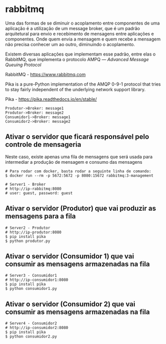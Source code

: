 # rabbitmq
Uma das formas de se diminuir o acoplamento entre componentes de uma aplicação é a utilização de um message broker, que é um padrão arquitetural para envio e recebimento de mensagens entre aplicações e componentes. Onde quem envia a mensagem e quem recebe a mensagem não precisa conhecer um ao outro, diminuindo o acoplamento. 

Existem diversas aplicações que implementam esse padrão, entre elas o RabbitMQ, que implementa o protocolo AMPQ — *Advanced Message Queuing Protocol* 

RabbitMQ - https://www.rabbitmq.com

Pika is a pure-Python implementation of the AMQP 0-9-1 protocol that tries to stay fairly independent of the underlying network support library.

Pika - https://pika.readthedocs.io/en/stable/

```sequence
Produtor->Broker: message1
Produtor->Broker: message2
Consumidor1->Broker: message1
Consumidor2->Broker: message2
```

## Ativar o servidor que ficará responsável pelo controle de mensageria

Neste caso, existe apenas uma fila de mensagens que será usada para intermediar a produção de mensagem e consumo das mensagens

```
# Para rodar com docker, basta rodar a seguinte linha de comando:
$ docker run --rm -p 5672:5672 -p 8080:15672 rabbitmq:3-management
```

```
# Server1 - Broker
# http://ip-rabbitmq:8080
# user: guest, password: guest
```
## Ativar o servidor (Produtor) que vai produzir as mensagens para a fila

```
# Server2 - Produtor
# http://ip-produtor:8080
$ pip install pika
$ python produtor.py
```
## Ativar o servidor (Consumidor 1) que vai consumir as mensagens armazenadas na fila
```
# Server3 - Consumidor1
# http://ip-consumidor1:8080
$ pip install pika
$ python consumidor1.py
```
## Ativar o servidor (Consumidor 2) que vai consumir as mensagens armazenadas na fila
```
# Server4 - Consumidor2
# http://ip-consumidor2:8080
$ pip install pika
$ python consumidor2.py
```
